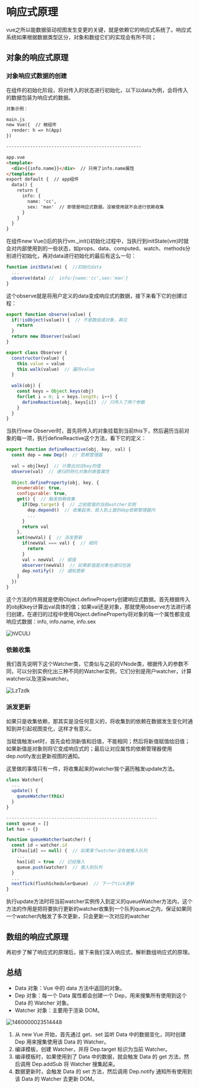 # 响应式原理

vue之所以能数据驱动视图发生变更的关键，就是依赖它的响应式系统了。响应式系统如果根据数据类型区分，对象和数组它们的实现会有所不同；

## 对象的响应式原理

### 对象响应式数据的创建

在组件的初始化阶段，将对传入的状态进行初始化，以下以data为例，会将传入的数据包装为响应式的数据。

```markdown
对象示例：

main.js
new Vue({  // 根组件
  render: h => h(App)
})

---------------------------------------------------

app.vue
<template>
  <div>{{info.name}}</div>  // 只用了info.name属性
</template>
export default {  // app组件
  data() {
    return {
      info: {
        name: 'cc',
        sex: 'man'  // 即使是响应式数据，没被使用就不会进行依赖收集
      }
    }
  }
}
```

在组件new Vue()后的执行vm._init()初始化过程中，当执行到initState(vm)时就会对内部使用到的一些状态，如props、data、computed、watch、methods分别进行初始化，再对data进行初始化的最后有这么一句：

```js
function initData(vm) {  //初始化data
  ...
  observe(data) //  info:{name:'cc',sex:'man'}
}
```

这个observe就是将用户定义的data变成响应式的数据，接下来看下它的创建过程：

```js
export function observe(value) {
  if(!isObject(value)) {  // 不是数组或对象，再见
    return
  }
  return new Observer(value)
}

export class Observer {
  constructor(value) {
    this.value = value
    this.walk(value)  // 遍历value
  }
  
  walk(obj) {
    const keys = Object.keys(obj)
    for(let i = 0; i < keys.length; i++) {
      defineReactive(obj, keys[i])  // 只传入了两个参数
    }
  }
}

```

当执行new Observer时，首先将传入的对象挂载到当前this下，然后遍历当前对象的每一项，执行defineReactive这个方法，看下它的定义：

```js
export function defineReactive(obj, key, val) {
  const dep = new Dep()  // 依赖管理器
  
  val = obj[key]  // 计算出对应key的值
  observe(val)  // 递归的转化对象的嵌套属性
  
  Object.defineProperty(obj, key, {
    enumerable: true,
    configurable: true,
    get() {  // 触发依赖收集
      if(Dep.target) {  // 之前赋值的当前watcher实例
        dep.depend()  // 收集起来，放入到上面的dep依赖管理器内
        ...
      }
      return val
    },
    set(newVal) {  // 派发更新
      if(newVal === val) {  // 相同
        return
      }
      val = newVal  // 赋值
      observer(newVal)  // 如果新值是对象也递归包装
      dep.notify()  // 通知更新
    }
  })
}
```

这个方法的作用就是使用Object.defineProperty创建响应式数据。首先根据传入的obj和key计算出val具体的值；如果val还是对象，那就使用observe方法进行递归创建，在递归的过程中使用Object.defineProperty将对象的每一个属性都变成响应式数据：info, info.name, info.sex

![hVCULI](https://zhuduanlei-1256381138.cos.ap-guangzhou.myqcloud.com/uPic/hVCULI.gif)

### 依赖收集

我们首先说明下这个Watcher类，它类似与之前的VNode类，根据传入的参数不同，可以分别实例化出三种不同的Watcher实例，它们分别是用户watcher，计算watcher以及渲染watcher。

![LzTzdk](https://zhuduanlei-1256381138.cos.ap-guangzhou.myqcloud.com/uPic/LzTzdk.gif)

### 派发更新

如果只是收集依赖，那其实是没任何意义的，将收集到的依赖在数据发生变化时通知到并引起视图变化，这样才有意义。

当赋值触发set时，首先会检测新值和旧值，不能相同；然后将新值赋值给旧值；如果新值是对象则将它变成响应式的；最后让对应属性的依赖管理器使用dep.notify发出更新视图的通知。

这里做的事情只有一件，将收集起来的watcher挨个遍历触发update方法。

```js
class Watcher{
  ...
  update() {
    queueWatcher(this)
  }
}

---------------------------------------------------------
const queue = []
let has = {}

function queueWatcher(watcher) {
  const id = watcher.id
  if(has[id] == null) {  // 如果某个watcher没有被推入队列
    ...
    has[id] = true  // 已经推入
    queue.push(watcher)  // 推入到队列
  }
  ...
  nextTick(flushSchedulerQueue)  // 下一个tick更新
}
```

执行update方法时将当前watcher实例传入到定义的queueWatcher方法内，这个方法的作用是把将要执行更新的watcher收集到一个队列queue之内，保证如果同一个watcher内触发了多次更新，只会更新一次对应的watcher

## 数组的响应式原理

再初步了解了响应式的原理后，接下来我们深入响应式，解析数组响应式的原理。

## 总结

- Data 对象：Vue 中的 data 方法中返回的对象。
- Dep 对象：每一个 Data 属性都会创建一个 Dep，用来搜集所有使用到这个 Data 的 Watcher 对象。
- Watcher 对象：主要用于渲染 DOM。

![1460000023514448](https://zhuduanlei-1256381138.cos.ap-guangzhou.myqcloud.com/uPic/1460000023514448.jpg)

1. 从 new Vue 开始，首先通过 get、set 监听 Data 中的数据变化，同时创建 Dep 用来搜集使用该 Data 的 Watcher。
2. 编译模板，创建 Watcher，并将 Dep.target 标识为当前 Watcher。
3. 编译模板时，如果使用到了 Data 中的数据，就会触发 Data 的 get 方法，然后调用 Dep.addSub 将 Watcher 搜集起来。
4. 数据更新时，会触发 Data 的 set 方法，然后调用 Dep.notify 通知所有使用到该 Data 的 Watcher 去更新 DOM。
